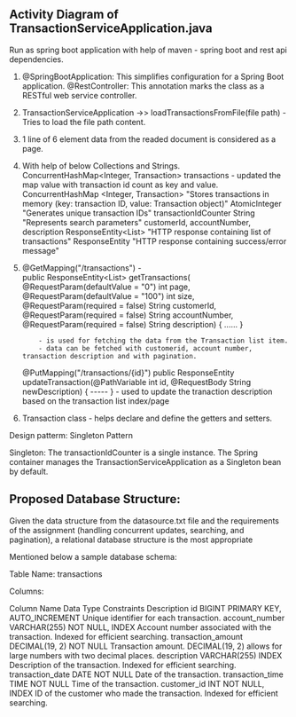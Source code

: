 Activity Diagram of TransactionServiceApplication.java
------------------------------------------------------
Run as spring boot application with help of maven - spring boot and rest api dependencies.
1.  @SpringBootApplication: This simplifies configuration for a Spring Boot application.
	@RestController: This annotation marks the class as a RESTful web service controller.

2.  TransactionServiceApplication ->> loadTransactionsFromFile(file path) - Tries to load the file path content.

3.  1 line of 6 element data from the readed document is considered as a page.

3.	With help of below 
	Collections and Strings.
	ConcurrentHashMap<Integer, Transaction> transactions -  updated the map value with transaction id count as key and value.
	ConcurrentHashMap <Integer, Transaction> "Stores transactions in memory (key: transaction ID, value: Transaction object)"
  	AtomicInteger "Generates unique transaction IDs"  transactionIdCounter
  	String "Represents search parameters"  customerId, accountNumber, description
  	ResponseEntity<List<Transaction>> "HTTP response containing list of transactions"
  	ResponseEntity<String> "HTTP response containing success/error message"

4.  @GetMapping("/transactions") -  
			public ResponseEntity<List<Transaction>> getTransactions(
            @RequestParam(defaultValue = "0") int page,
            @RequestParam(defaultValue = "100") int size,
            @RequestParam(required = false) String customerId,
            @RequestParam(required = false) String accountNumber,
            @RequestParam(required = false) String description)
            {
            ......
            }

            - is used for fetching the data from the Transaction list item.
            - data can be fetched with customerid, account number, transaction description and with pagination.
    @PutMapping("/transactions/{id}")
    		public ResponseEntity<String> updateTransaction(@PathVariable int id, @RequestBody String newDescription) {
      		-----
    		}
    		- used to update the tranaction description based on the transaction list index/page	

5. Transaction class - helps declare and define the getters and setters.



Design patterm: Singleton Pattern

Singleton: The transactionIdCounter is a single instance. The Spring container manages the TransactionServiceApplication as a Singleton bean by default.


Proposed Database Structure:
--------------------------------
Given the data structure from the datasource.txt file and the requirements of the assignment (handling concurrent updates, searching, and pagination),
a relational database structure is the most appropriate

Mentioned below a sample database schema:

Table Name: transactions

Columns:

Column 				Name			Data Type						Constraints	Description
id					BIGINT			PRIMARY KEY, AUTO_INCREMENT		Unique identifier for each transaction.
account_number		VARCHAR(255)	NOT NULL, INDEX					Account number associated with the transaction. Indexed for efficient searching.
transaction_amount	DECIMAL(19, 2)	NOT NULL						Transaction amount. DECIMAL(19, 2) allows for large numbers with two decimal places.
description			VARCHAR(255)	INDEX							Description of the transaction. Indexed for efficient searching.
transaction_date	DATE			NOT NULL						Date of the transaction.
transaction_time	TIME			NOT NULL						Time of the transaction.
customer_id			INT				NOT NULL, INDEX					ID of the customer who made the transaction. Indexed for efficient searching.
